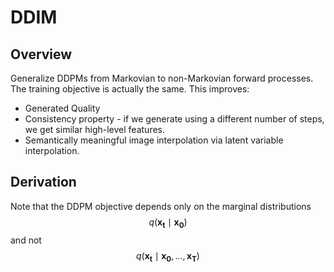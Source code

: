 # DDIM

## Overview
Generalize DDPMs from Markovian to non-Markovian forward processes. The training objective is actually the same.
This improves:
- Generated Quality
- Consistency property - if we generate using a different number of steps, we get similar high-level features.
- Semantically meaningful image interpolation via latent variable interpolation.

## Derivation

Note that the DDPM objective depends only on the marginal distributions $$ q(\mathbf{x_t} \mid \mathbf{x_0}) $$ and not $$ q(\mathbf{x_t} \mid \mathbf{x_0}, ... , \mathbf{x_T}) $$



